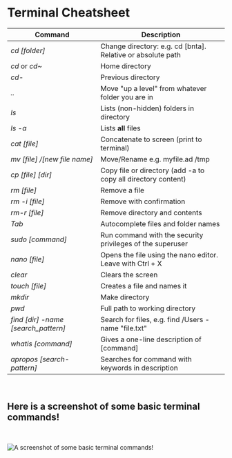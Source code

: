 # Terminal Cheatsheet
| Command | Description|
| ----------- | ----------- |
| *cd [folder]* | Change directory: e.g. cd [bnta]. Relative or absolute path |
| *cd* or *cd~* | Home directory |
| *cd-* | Previous directory |
| *..* | Move "up a level" from whatever folder you are in |
| *ls* | Lists (non-hidden) folders in directory |
| *ls -a* | Lists **all** files |
| *cat [file]* | Concatenate to screen (print to terminal) |
| *mv [file] /[new file name]* | Move/Rename e.g. myfile.ad /tmp |
| *cp [file] [dir]* | Copy file or directory (add -a to copy all directory content) |
| *rm [file]* | Remove a file |
| *rm -i [file]* | Remove with confirmation |
| *rm-r [file]* | Remove directory and contents |
| *Tab* | Autocomplete files and folder names |
| *sudo [command]* | Run command with the security privileges of the superuser |
| *nano [file]* | Opens the file using the nano editor. Leave with Ctrl + X |
| *clear* | Clears the screen |
| *touch [file]* | Creates a file and names it |
| *mkdir* | Make directory |
| *pwd* | Full path to working directory |
| *find [dir] -name [search_pattern]* | Search for files, e.g. find /Users -name "file.txt" |
| *whatis [command]* | Gives a one-line description of [command]
| *apropos [search-pattern]* | Searches for command with keywords in description |
<br>

## Here is a screenshot of some basic terminal commands!

<br>

![A screenshot of some basic terminal commands!](terminal-lab/terminal_screenshot.jpg "Terminal Screenshot")
